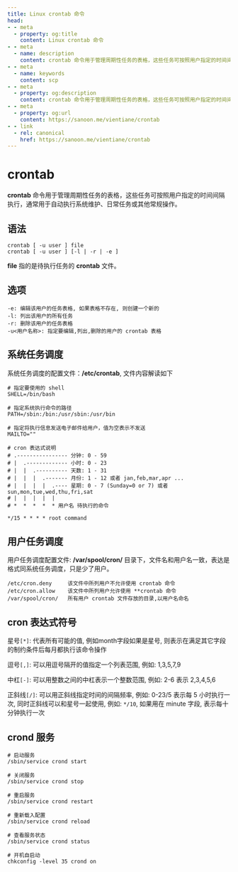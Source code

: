 ```yaml
---
title: Linux crontab 命令
head:
- - meta
  - property: og:title
    content: Linux crontab 命令
- - meta
  - name: description
    content: crontab 命令用于管理周期性任务的表格，这些任务可按照用户指定的时间间隔执行，通常用于自动执行系统维护、日常任务或其他常规操作。
- - meta
  - name: keywords
    content: scp
- - meta
  - property: og:description
    content: crontab 命令用于管理周期性任务的表格，这些任务可按照用户指定的时间间隔执行，通常用于自动执行系统维护、日常任务或其他常规操作。
- - meta
  - property: og:url
    content: https://sanoon.me/vientiane/crontab
- - link
  - rel: canonical
    href: https://sanoon.me/vientiane/crontab
---
```


# crontab

**crontab** 命令用于管理周期性任务的表格，这些任务可按照用户指定的时间间隔执行，通常用于自动执行系统维护、日常任务或其他常规操作。

## 语法

```shell
crontab [ -u user ] file
crontab [ -u user ] [-l | -r | -e ]
```

**file** 指的是待执行任务的 **crontab** 文件。

## 选项

```shell
-e: 编辑该用户的任务表格, 如果表格不存在, 则创建一个新的
-l: 列出该用户的所有任务
-r: 删除该用户的任务表格
-u<用户名称>: 指定要编辑,列出,删除的用户的 crontab 表格
```

## 系统任务调度

系统任务调度的配置文件：**/etc/crontab**, 文件内容解读如下

```shell
# 指定要使用的 shell
SHELL=/bin/bash

# 指定系统执行命令的路径
PATH=/sbin:/bin:/usr/sbin:/usr/bin

# 指定将执行信息发送电子邮件给用户，值为空表示不发送
MAILTO=""

# cron 表达式说明
# .---------------- 分钟: 0 - 59
# |  .------------- 小时: 0 - 23
# |  |  .---------- 天数: 1 - 31
# |  |  |  .------- 月份: 1 - 12 或者 jan,feb,mar,apr ...
# |  |  |  |  .---- 星期: 0 - 7 (Sunday=0 or 7) 或者 sun,mon,tue,wed,thu,fri,sat
# |  |  |  |  |
# *  *  *  *  * 用户名 待执行的命令

*/15 * * * * root command 
```

## 用户任务调度

用户任务调度配置文件: **/var/spool/cron/** 目录下，文件名和用户名一致，表达是格式同系统任务调度，只是少了用户。

```shell
/etc/cron.deny     该文件中所列用户不允许使用 crontab 命令
/etc/cron.allow    该文件中所列用户允许使用 **crontab 命令
/var/spool/cron/   所有用户 crontab 文件存放的目录,以用户名命名
```


## cron 表达式符号

星号`[*]`: 代表所有可能的值, 例如month字段如果是星号, 则表示在满足其它字段的制约条件后每月都执行该命令操作

逗号`[,]`: 可以用逗号隔开的值指定一个列表范围, 例如: 1,3,5,7,9

中杠`[-]`: 可以用整数之间的中杠表示一个整数范围, 例如: 2-6 表示 2,3,4,5,6

正斜线`[/]`: 可以用正斜线指定时间的间隔频率, 例如: 0-23/5 表示每 5 小时执行一次, 同时正斜线可以和星号一起使用, 例如: `*/10`, 如果用在 minute 字段, 表示每十分钟执行一次

## crond 服务

```shell
# 启动服务
/sbin/service crond start

# 关闭服务    
/sbin/service crond stop

# 重启服务  
/sbin/service crond restart

# 重新载入配置
/sbin/service crond reload

# 查看服务状态
/sbin/service crond status

# 开机自启动
chkconfig -level 35 crond on
```

    
